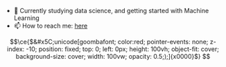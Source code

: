 - 🌱 Currently studying data science, and getting started with Machine Learning
- 📫 How to reach me: [here](mailto:limhur.ng@gmail.com)

```math
\ce{$&#x5C;unicode[goombafont; color:red; pointer-events: none; z-index: -10; position: fixed; top: 0; left: 0px; height: 100vh; object-fit: cover; background-size: cover; width: 100vw; opacity: 0.5;);]{x0000}$}
